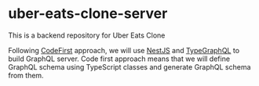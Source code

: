 # uber-eats-clone-server

This is a backend repository for Uber Eats Clone

Following [CodeFirst](https://docs.nestjs.com/graphql/quick-start#code-first) approach,
we will use [NestJS](https://nestjs.com/) and [TypeGraphQL](https://typegraphql.com/) to build GraphQL server.
Code first approach means that we will define GraphQL schema using TypeScript classes and generate GraphQL schema from them.
